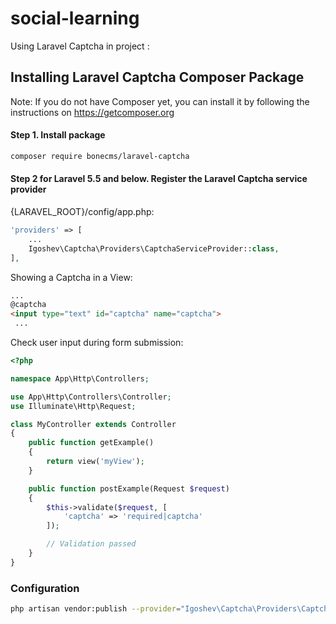 # social-learning
Using Laravel Captcha in project : 
## Installing Laravel Captcha Composer Package
Note: If you do not have Composer yet, you can install it by following the instructions on https://getcomposer.org
#### Step 1. Install package
```bash
composer require bonecms/laravel-captcha
```
#### Step 2 for Laravel 5.5 and below. Register the Laravel Captcha service provider
{LARAVEL_ROOT}/config/app.php:
```php
'providers' => [
    ...
    Igoshev\Captcha\Providers\CaptchaServiceProvider::class,
],
```

Showing a Captcha in a View:
```html
...
@captcha
<input type="text" id="captcha" name="captcha">
 ...
```
Check user input during form submission:
```php
<?php 

namespace App\Http\Controllers;

use App\Http\Controllers\Controller;
use Illuminate\Http\Request;

class MyController extends Controller 
{
    public function getExample() 
    {
        return view('myView');
    }

    public function postExample(Request $request)
    {
    	$this->validate($request, [
            'captcha' => 'required|captcha'
        ]);

        // Validation passed
    }
}
```
### Configuration
```bash
php artisan vendor:publish --provider="Igoshev\Captcha\Providers\CaptchaServiceProvider" --tag="config"


